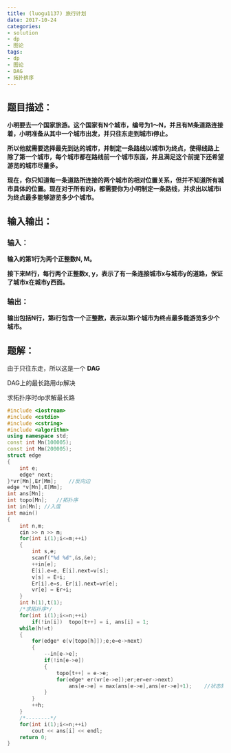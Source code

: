 ```yaml
---
title: (luogu1137) 旅行计划
date: 2017-10-24
categories:
- solution
- dp
- 图论
tags:
- dp
- 图论
- DAG
- 拓扑排序
---
```



## 题目描述：

**小明要去一个国家旅游。这个国家有N个城市，编号为1～N，并且有M条道路连接着，小明准备从其中一个城市出发，并只往东走到城市i停止。**

**所以他就需要选择最先到达的城市，并制定一条路线以城市i为终点，使得线路上除了第一个城市，每个城市都在路线前一个城市东面，并且满足这个前提下还希望游览的城市尽量多。**

**现在，你只知道每一条道路所连接的两个城市的相对位置关系，但并不知道所有城市具体的位置。现在对于所有的i，都需要你为小明制定一条路线，并求出以城市i为终点最多能够游览多少个城市。**

## 输入输出：

### 输入：

**输入的第1行为两个正整数N, M。**

**接下来M行，每行两个正整数x, y，表示了有一条连接城市x与城市y的道路，保证了城市x在城市y西面。**

### 输出：

**输出包括N行，第i行包含一个正整数，表示以第i个城市为终点最多能游览多少个城市。**

## 题解：

由于只往东走，所以这是一个 **DAG**

DAG上的最长路用dp解决

求拓扑序时dp求解最长路

```cpp
#include <iostream>
#include <cstdio>
#include <cstring>
#include <algorithm>
using namespace std;
const int Mn(100005);
const int Mm(200005);
struct edge
{
	int e;
	edge* next;
}*vr[Mn],Er[Mm];	//反向边
edge *v[Mn],E[Mm];
int ans[Mn];
int topo[Mn];	//拓扑序
int in[Mn];	//入度
int main()
{
	int n,m;
	cin >> n >> m;
	for(int i(1);i<=m;++i)
	{
		int s,e;
		scanf("%d %d",&s,&e);
		++in[e];
		E[i].e=e, E[i].next=v[s];
		v[s] = E+i;
		Er[i].e=s, Er[i].next=vr[e];
		vr[e] = Er+i;
	}
	int h(1),t(1);
	/*求拓扑序*/
	for(int i(1);i<=n;++i)
		if(!in[i])	topo[t++] = i, ans[i] = 1;
	while(h!=t)
	{
		for(edge* e(v[topo[h]]);e;e=e->next)
		{
			--in[e->e];
			if(!in[e->e])
			{
				topo[t++] = e->e;
				for(edge* er(vr[e->e]);er;er=er->next)
					ans[e->e] = max(ans[e->e],ans[er->e]+1);	//状态转移方程
			}
		}
		++h;
	}
	/*--------*/
	for(int i(1);i<=n;++i)
		cout << ans[i] << endl;
	return 0;
}
```

